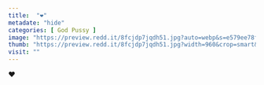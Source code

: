```yaml
---
title:  "❤️"
metadate: "hide"
categories: [ God Pussy ]
image: "https://preview.redd.it/8fcjdp7jqdh51.jpg?auto=webp&s=e579ee78f3fbfb7c0ac5969475d72115ac01e31f"
thumb: "https://preview.redd.it/8fcjdp7jqdh51.jpg?width=960&crop=smart&auto=webp&s=c78964178ab0e05d0ea1d4242dc88fe67faa72cc"
visit: ""
---
```

❤️
